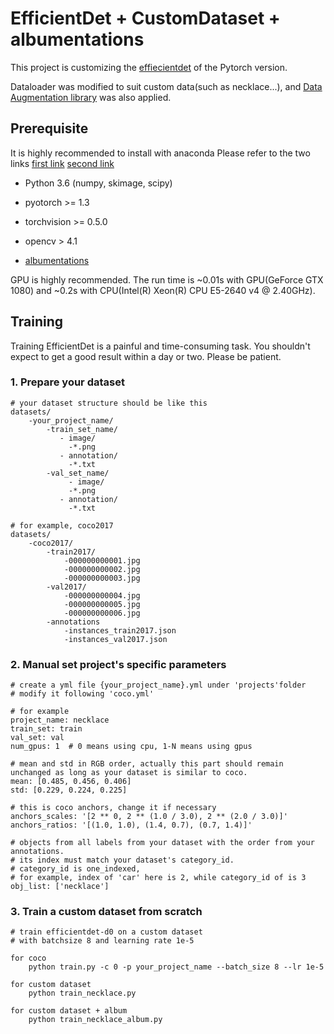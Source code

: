 # EfficientDet + CustomDataset + albumentations

This project is customizing the [effiecientdet](https://github.com/zylo117/Yet-Another-EfficientDet-Pytorch) of the Pytorch version.

Dataloader was modified to suit custom data(such as necklace...), and [Data Augmentation library](https://github.com/albumentations-team/albumentations) was also applied.



## Prerequisite

It is highly recommended to install with anaconda
Please refer to the two links
[first link](https://github.com/albumentations-team/albumentations)
[second link](https://github.com/zylo117/Yet-Another-EfficientDet-Pytorch)

* Python 3.6 (numpy, skimage, scipy)

* pyotorch >= 1.3

* torchvision >= 0.5.0

* opencv > 4.1

* [albumentations](https://github.com/albumentations-team/albumentations)


GPU is highly recommended. The run time is ~0.01s with GPU(GeForce GTX 1080) and ~0.2s with CPU(Intel(R) Xeon(R) CPU E5-2640 v4 @ 2.40GHz).


## Training

Training EfficientDet is a painful and time-consuming task. You shouldn't expect to get a good result within a day or two. Please be patient.


### 1. Prepare your dataset

    # your dataset structure should be like this
    datasets/
        -your_project_name/
            -train_set_name/
               - image/
                 -*.png
               - annotation/
                 -*.txt
            -val_set_name/
                 - image/
                 -*.png
               - annotation/
                 -*.txt
      
    # for example, coco2017
    datasets/
        -coco2017/
            -train2017/
                -000000000001.jpg
                -000000000002.jpg
                -000000000003.jpg
            -val2017/
                -000000000004.jpg
                -000000000005.jpg
                -000000000006.jpg
            -annotations
                -instances_train2017.json
                -instances_val2017.json

### 2. Manual set project's specific parameters

    # create a yml file {your_project_name}.yml under 'projects'folder 
    # modify it following 'coco.yml'
     
    # for example
    project_name: necklace
    train_set: train
    val_set: val
    num_gpus: 1  # 0 means using cpu, 1-N means using gpus 
    
    # mean and std in RGB order, actually this part should remain unchanged as long as your dataset is similar to coco.
    mean: [0.485, 0.456, 0.406]
    std: [0.229, 0.224, 0.225]
    
    # this is coco anchors, change it if necessary
    anchors_scales: '[2 ** 0, 2 ** (1.0 / 3.0), 2 ** (2.0 / 3.0)]'
    anchors_ratios: '[(1.0, 1.0), (1.4, 0.7), (0.7, 1.4)]'
    
    # objects from all labels from your dataset with the order from your annotations.
    # its index must match your dataset's category_id.
    # category_id is one_indexed,
    # for example, index of 'car' here is 2, while category_id of is 3
    obj_list: ['necklace']


### 3. Train a custom dataset from scratch

    # train efficientdet-d0 on a custom dataset 
    # with batchsize 8 and learning rate 1e-5
    
    for coco
        python train.py -c 0 -p your_project_name --batch_size 8 --lr 1e-5
    
    for custom dataset
        python train_necklace.py
        
    for custom dataset + album
        python train_necklace_album.py



 
